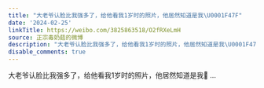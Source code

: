 ```yaml
---
title: "大老爷认脸比我强多了，给他看我1岁时的照片，他居然知道是我\U0001F47F"
date: '2024-02-25'
linkTitle: https://weibo.com/3825863518/O2fRXeLmH
source: 正宗毒奶菇的微博
description: "大老爷认脸比我强多了，给他看我1岁时的照片，他居然知道是我\U0001F47F  ..."
disable_comments: true
---
```

大老爷认脸比我强多了，给他看我1岁时的照片，他居然知道是我👿  ...